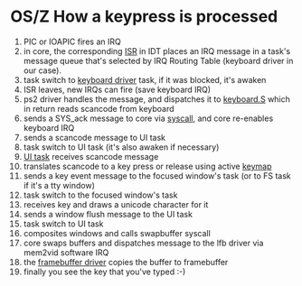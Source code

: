 OS/Z How a keypress is processed
================================

   1. PIC or IOAPIC fires an IRQ
   2. in core, the corresponding [ISR](https://github.com/bztsrc/osz/blob/master/src/core/x86_64/isrs.S) in IDT places an 
      IRQ message in a task's message queue that's selected by IRQ Routing Table (keyboard driver in our case).
   3. task switch to [keyboard driver](https://github.com/bztsrc/osz/blob/master/src/drivers/input/ps2) task, if it was blocked, it's awaken
   4. ISR leaves, new IRQs can fire (save keyboard IRQ)
   5. ps2 driver handles the message, and dispatches it to [keyboard.S](https://github.com/bztsrc/osz/blob/master/src/drivers/input/ps2/keyboard.S) which in return reads scancode from keyboard
   6. sends a SYS_ack message to core via [syscall](https://github.com/bztsrc/osz/blob/master/src/lib/libc/x86_64/syscall.S), and core re-enables keyboard IRQ
   7. sends a scancode message to UI task
   8. task switch to UI task (it's also awaken if necessary)
   9. [UI task](https://github.com/bztsrc/osz/blob/master/src/ui) receives scancode message
  10. translates scancode to a key press or release using active [keymap](https://github.com/bztsrc/osz/blob/master/etc/kbd/en_us)
  11. sends a key event message to the focused window's task (or to FS task if it's a tty window)
  12. task switch to the focused window's task
  13. receives key and draws a unicode character for it
  14. sends a window flush message to the UI task
  15. task switch to UI task
  16. composites windows and calls swapbuffer syscall
  17. core swaps buffers and dispatches message to the lfb driver via mem2vid software IRQ
  18. the [framebuffer driver](https://github.com/bztsrc/osz/blob/master/src/drivers/display/fb) copies the buffer to framebuffer
  19. finally you see the key that you've typed :-)
